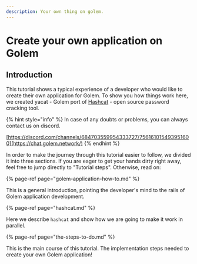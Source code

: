 ```yaml
---
description: Your own thing on golem.
---
```


# Create your own application on Golem

## Introduction

This tutorial shows a typical experience of a developer who would like to create their own application for Golem. To show you how things work here, we created yacat - Golem port of [Hashcat](https://hashcat.net/hashcat/) - open source password cracking tool.

{% hint style="info" %}
In case of any doubts or problems, you can always contact us on discord.

[https://discord.com/channels/684703559954333727/756161015493951600](https://chat.golem.network/)
{% endhint %}

In order to make the journey through this tutorial easier to follow, we divided it into three sections. If you are eager to get your hands dirty right away, feel free to jump directly to "Tutorial steps". Otherwise, read on:

{% page-ref page="golem-application-how-to.md" %}

This is a general introduction, pointing the developer's mind to the rails of Golem application development.

{% page-ref page="hashcat.md" %}

Here we describe `hashcat` and show how we are going to make it work in parallel.

{% page-ref page="the-steps-to-do.md" %}

This is the main course of this tutorial. The implementation steps needed to create your own Golem application!

